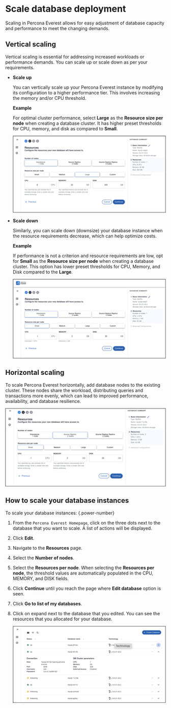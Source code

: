 # Scale database deployment

Scaling in Percona Everest allows for easy adjustment of database capacity and performance to meet the changing demands.

## Vertical scaling
            
Vertical scaling is essential for addressing increased workloads or performance demands. You can scale up or scale down as per your requirements. 
        
- **Scale up**

    You can vertically scale up your Percona Everest instance by modifying its configuration to a higher performance tier. This involves increasing the memory and/or CPU threshold.       
    
    **Example**
        
    For optimal cluster performance, select **Large** as the **Resource size per node** when creating a database cluster. It has higher preset thresholds for CPU, memory, and disk as compared to **Small**.            
    
    ![!image](../images/everest_scale_vertically_up.png)

- **Scale down**

    Similarly, you can scale down (downsize) your database instance when the resource requirements decrease, which can help optimize costs.
            
    **Example**
      
    If performance is not a criterion and resource requirements are low, opt for **Small** as the **Resource size per node** when creating a database cluster. This option has lower preset thresholds for CPU, Memory, and Disk compared to the **Large**.        
    
    ![!image](../images/everest_db_scaling.png)

## Horizontal scaling

To scale Percona Everest horizontally, add database nodes to the existing cluster. These nodes share the workload, distributing queries and transactions more evenly, which can lead to improved performance, availability, and database resilience.

![!image](../images/everest_scale_horizontally.png)

## How to scale your database instances

To scale your database instances:
{.power-number}

1. From the `Percona Everest Homepage`, click on the three dots next to the database that you want to scale. A list of actions will be displayed.
2. Click **Edit**.
3. Navigate to the **Resources** page.
4. Select the **Number of nodes**. 
5. Select the **Resources per node**. When selecting the **Resources per node**, the threshold values are automatically populated in the CPU, MEMORY, and DISK fields.
6. Click **Continue** until you reach the page where **Edit database** option is seen.

7. Click **Go to list of my databases**.

8. Click on expand next to the database that you edited. You can see the resources that you allocated for your database.

    ![!image](../images/everest_resources_allocated.png)




